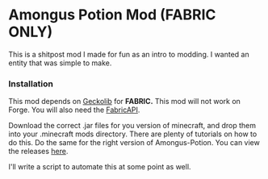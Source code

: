 # Amongus Potion Mod (FABRIC ONLY)

This is a shitpost mod I made for fun as an intro to modding. I wanted an entity that was simple to make.

### Installation

This mod depends on [Geckolib](https://www.curseforge.com/minecraft/mc-mods/geckolib/files) for **FABRIC.** This mod will not work on Forge. You will also need the [FabricAPI](https://www.curseforge.com/minecraft/mc-mods/fabric-api/files).

Download the correct .jar files for you version of minecraft, and drop them into your .minecraft mods directory. There are plenty of tutorials on how to do this. Do the same for the right version of Amongus-Potion. You can view the releases [here](https://github.com/Soulsender/amongus-potion-mod/releases).

I'll write a script to automate this at some point as well.
